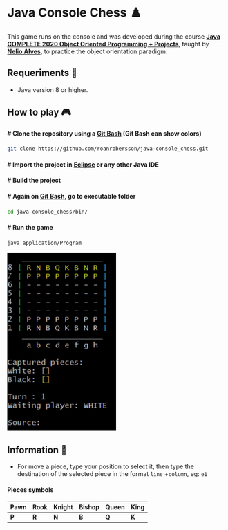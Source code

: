 
# Java Console Chess :chess_pawn:
This game runs on the console and was developed during the course **[Java COMPLETE 2020 Object Oriented Programming + Projects](https://www.udemy.com/course/java-curso-completo/)**, taught by **[Nelio Alves](https://www.linkedin.com/in/nelio-alves)**, to practice the object orientation paradigm.

## Requeriments 🔧
- Java version 8 or higher.

## How to play :video_game:

#### # Clone the repository using a **[Git Bash](https://gitforwindows.org/)** (Git Bash can show colors)
```bash 
git clone https://github.com/roanrobersson/java-console_chess.git 
```

#### # Import the project in **[Eclipse](https://www.eclipse.org/ide/)** or any other Java IDE

#### # Build the project

#### # Again on **[Git Bash](https://gitforwindows.org/)**, go to executable folder
```bash
cd java-console_chess/bin/
```

#### # Run the game
```bash
java application/Program
```

![](https://raw.githubusercontent.com/roanrobersson/assets/master/java-console_chess/demo.gif)

## Information :memo:
- For move a piece, type your position to select it, then type the destination of the selected piece in the format `line` +`column`, eg: `e1` 

#### Pieces symbols
| Pawn | Rook |  Knight | Bishop |  Queen | King |
|---|---|---|---|---|---|
| **P** | **R** | **N** | **B** | **Q** | **K** |


